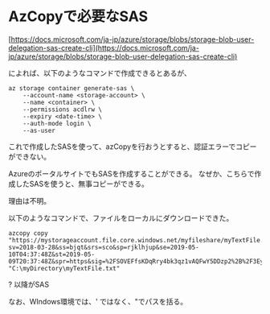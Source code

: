 # AzCopyで必要なSAS

[https://docs.microsoft.com/ja-jp/azure/storage/blobs/storage-blob-user-delegation-sas-create-cli](https://docs.microsoft.com/ja-jp/azure/storage/blobs/storage-blob-user-delegation-sas-create-cli)

によれば、以下のようなコマンドで作成できるとあるが、

```
az storage container generate-sas \
    --account-name <storage-account> \
    --name <container> \
    --permissions acdlrw \
    --expiry <date-time> \
    --auth-mode login \
    --as-user
```

これで作成したSASを使って、azCopyを行おうとすると、認証エラーでコピーができない。

AzureのポータルサイトでもSASを作成することができる。
なぜか、こちらで作成したSASを使うと、無事コピーができる。

理由は不明。

以下のようなコマンドで、ファイルをローカルにダウンロードできた。

```
azcopy copy "https://mystorageaccount.file.core.windows.net/myfileshare/myTextFile.txt?sv=2018-03-28&ss=bjqt&srs=sco&sp=rjklhjup&se=2019-05-10T04:37:48Z&st=2019-05-09T20:37:48Z&spr=https&sig=%2FSOVEFfsKDqRry4bk3qz1vAQFwY5DDzp2%2B%2F3Eykf%2FJLs%3D" "C:\myDirectory\myTextFile.txt"
```

? 以降がSAS

なお、WIndows環境では、' ではなく、"でパスを括る。
